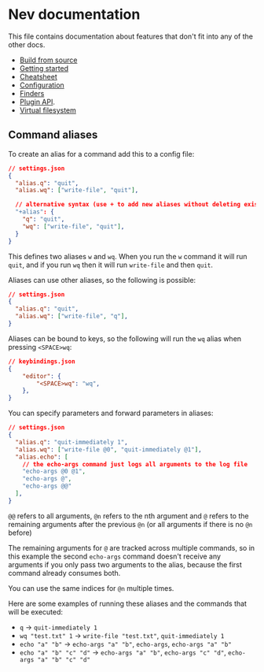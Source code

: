 # Nev documentation

This file contains documentation about features that don't fit into any of the other docs.
- [Build from source](docs/building_from_source.md)
- [Getting started](docs/getting_started.md)
- [Cheatsheet](docs/cheatsheet.md)
- [Configuration](docs/configuration.md)
- [Finders](docs/finders.md)
- [Plugin API](https://nimaoth.github.io/AbsytreeDocs/scripting_nim/htmldocs/theindex.html).
- [Virtual filesystem](docs/virtual_file_system.md)

## Command aliases

To create an alias for a command add this to a config file:

```json
// settings.json
{
  "alias.q": "quit",
  "alias.wq": ["write-file", "quit"],

  // alternative syntax (use + to add new aliases without deleting existing ones defined in prior configs):
  "+alias": {
    "q": "quit",
    "wq": ["write-file", "quit"],
  }
}
```

This defines two aliases `w` and `wq`. When you run the `w` command it will run `quit`,
and if you run `wq` then it will run `write-file` and then `quit`.

Aliases can use other aliases, so the following is possible:

```json
// settings.json
{
  "alias.q": "quit",
  "alias.wq": ["write-file", "q"],
}
```

Aliases can be bound to keys, so the following will run the `wq` alias when pressing `<SPACE>wq`:

```json
// keybindings.json
{
    "editor": {
        "<SPACE>wq": "wq",
    },
}
```

You can specify parameters and forward parameters in aliases:

```json
// settings.json
{
  "alias.q": "quit-immediately 1",
  "alias.wq": ["write-file @0", "quit-immediately @1"],
  "alias.echo": [
    // the echo-args command just logs all arguments to the log file
    "echo-args @0 @1",
    "echo-args @",
    "echo-args @@"
  ],
}
```

`@@` refers to all arguments, `@n` refers to the nth argument and `@` refers to the remaining arguments after the previous `@n` (or all arguments if there is no `@n` before)

The remaining arguments for `@` are tracked across multiple commands, so in this example the second `echo-args` command
doesn't receive any arguments if you only pass two arguments to the alias, because the first command already consumes both.

You can use the same indices for `@n` multiple times.

Here are some examples of running these aliases and the commands that will be executed:
- `q` -> `quit-immediately 1`
- `wq "test.txt" 1` -> `write-file "test.txt"`, `quit-immediately 1`
- `echo "a" "b"` -> `echo-args "a" "b"`, `echo-args`, `echo-args "a" "b"`
- `echo "a" "b" "c" "d"` -> `echo-args "a" "b"`, `echo-args "c" "d"`, `echo-args "a" "b" "c" "d"`
